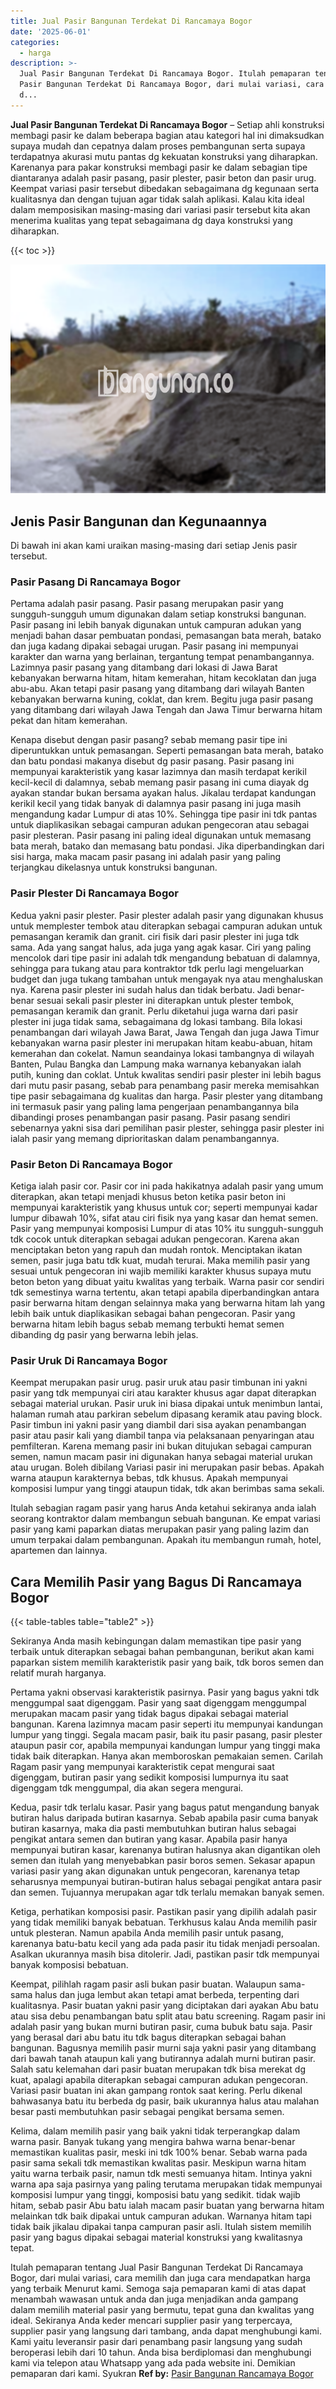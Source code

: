 ```yaml
---
title: Jual Pasir Bangunan Terdekat Di Rancamaya Bogor
date: '2025-06-01'
categories:
  - harga
description: >-
  Jual Pasir Bangunan Terdekat Di Rancamaya Bogor. Itulah pemaparan tentang Jual
  Pasir Bangunan Terdekat Di Rancamaya Bogor, dari mulai variasi, cara memilih
  d...
---
```


**Jual Pasir Bangunan Terdekat Di Rancamaya Bogor** – Setiap ahli konstruksi membagi pasir ke dalam beberapa bagian atau kategori hal ini dimaksudkan supaya mudah dan cepatnya dalam proses pembangunan serta supaya terdapatnya akurasi mutu pantas dg kekuatan konstruksi yang diharapkan. Karenanya para pakar konstruksi membagi pasir ke dalam sebagian tipe diantaranya adalah pasir pasang, pasir plester, pasir beton dan pasir urug. Keempat variasi pasir tersebut dibedakan sebagaimana dg kegunaan serta kualitasnya dan dengan tujuan agar tidak salah aplikasi. Kalau kita ideal dalam memposisikan masing-masing dari variasi pasir tersebut kita akan menerima kualitas yang tepat sebagaimana dg daya konstruksi yang diharapkan.

{{< toc >}}

![Jual Pasir Bangunan Terdekat Di Rancamaya Bogor](/images/jual-pasir-bangunan-43.png)

## Jenis Pasir Bangunan dan Kegunaannya

Di bawah ini akan kami uraikan masing-masing dari setiap Jenis pasir tersebut.

### Pasir Pasang Di Rancamaya Bogor

Pertama adalah pasir pasang. Pasir pasang merupakan pasir yang sungguh-sungguh umum digunakan dalam setiap konstruksi bangunan. Pasir pasang ini lebih banyak digunakan untuk campuran adukan yang menjadi bahan dasar pembuatan pondasi, pemasangan bata merah, batako dan juga kadang dipakai sebagai urugan. Pasir pasang ini mempunyai karakter dan warna yang berlainan, tergantung tempat penambangannya. Lazimnya pasir pasang yang ditambang dari lokasi di Jawa Barat kebanyakan berwarna hitam, hitam kemerahan, hitam kecoklatan dan juga abu-abu. Akan tetapi pasir pasang yang ditambang dari wilayah Banten kebanyakan berwarna kuning, coklat, dan krem. Begitu juga pasir pasang yang ditambang dari wilayah Jawa Tengah dan Jawa Timur berwarna hitam pekat dan hitam kemerahan.

Kenapa disebut dengan pasir pasang? sebab memang pasir tipe ini diperuntukkan untuk pemasangan. Seperti pemasangan bata merah, batako dan batu pondasi makanya disebut dg pasir pasang. Pasir pasang ini mempunyai karakteristik yang kasar lazimnya dan masih terdapat kerikil kecil-kecil di dalamnya, sebab memang pasir pasang ini cuma diayak dg ayakan standar bukan bersama ayakan halus. Jikalau terdapat kandungan kerikil kecil yang tidak banyak di dalamnya pasir pasang ini juga masih mengandung kadar Lumpur di atas 10%. Sehingga tipe pasir ini tdk pantas untuk diaplikasikan sebagai campuran adukan pengecoran atau sebagai pasir plesteran. Pasir pasang ini paling ideal digunakan untuk memasang bata merah, batako dan memasang batu pondasi. Jika diperbandingkan dari sisi harga, maka macam pasir pasang ini adalah pasir yang paling terjangkau dikelasnya untuk konstruksi bangunan.

### Pasir Plester Di Rancamaya Bogor

Kedua yakni pasir plester. Pasir plester adalah pasir yang digunakan khusus untuk memplester tembok atau diterapkan sebagai campuran adukan untuk pemasangan keramik dan granit. ciri fisik dari pasir plester ini juga tdk sama. Ada yang sangat halus, ada juga yang agak kasar. Ciri yang paling mencolok dari tipe pasir ini adalah tdk mengandung bebatuan di dalamnya, sehingga para tukang atau para kontraktor tdk perlu lagi mengeluarkan budget dan juga tukang tambahan untuk mengayak nya atau menghaluskan nya. Karena pasir plester ini sudah halus dan tidak berbatu. Jadi benar-benar sesuai sekali pasir plester ini diterapkan untuk plester tembok, pemasangan keramik dan granit. Perlu diketahui juga warna dari pasir plester ini juga tidak sama, sebagaimana dg lokasi tambang. Bila lokasi penambangan dari wilayah Jawa Barat, Jawa Tengah dan juga Jawa Timur kebanyakan warna pasir plester ini merupakan hitam keabu-abuan, hitam kemerahan dan cokelat. Namun seandainya lokasi tambangnya di wilayah Banten, Pulau Bangka dan Lampung maka warnanya kebanyakan ialah putih, kuning dan coklat. Untuk kwalitas sendiri pasir plester ini lebih bagus dari mutu pasir pasang, sebab para penambang pasir mereka memisahkan tipe pasir sebagaimana dg kualitas dan harga. Pasir plester yang ditambang ini termasuk pasir yang paling lama pengerjaan penambangannya bila dibandingi proses penambangan pasir pasang. Pasir pasang sendiri sebenarnya yakni sisa dari pemilihan pasir plester, sehingga pasir plester ini ialah pasir yang memang diprioritaskan dalam penambangannya.

### Pasir Beton Di Rancamaya Bogor

Ketiga ialah pasir cor. Pasir cor ini pada hakikatnya adalah pasir yang umum diterapkan, akan tetapi menjadi khusus beton ketika pasir beton ini mempunyai karakteristik yang khusus untuk cor; seperti mempunyai kadar lumpur dibawah 10%, sifat atau ciri fisik nya yang kasar dan hemat semen. Pasir yang mempunyai komposisi Lumpur di atas 10% itu sungguh-sungguh tdk cocok untuk diterapkan sebagai adukan pengecoran. Karena akan menciptakan beton yang rapuh dan mudah rontok. Menciptakan ikatan semen, pasir juga batu tdk kuat, mudah terurai. Maka memilih pasir yang sesuai untuk pengecoran ini wajib memiliki karakter khusus supaya mutu beton beton yang dibuat yaitu kwalitas yang terbaik. Warna pasir cor sendiri tdk semestinya warna tertentu, akan tetapi apabila diperbandingkan antara pasir berwarna hitam dengan selainnya maka yang berwarna hitam lah yang lebih baik untuk diaplikasikan sebagai bahan pengecoran. Pasir yang berwarna hitam lebih bagus sebab memang terbukti hemat semen dibanding dg pasir yang berwarna lebih jelas.

### Pasir Uruk Di Rancamaya Bogor

Keempat merupakan pasir urug. pasir uruk atau pasir timbunan ini yakni pasir yang tdk mempunyai ciri atau karakter khusus agar dapat diterapkan sebagai material urukan. Pasir uruk ini biasa dipakai untuk menimbun lantai, halaman rumah atau parkiran sebelum dipasang keramik atau paving block. Pasir timbun ini yakni pasir yang diambil dari sisa ayakan penambangan pasir atau pasir kali yang diambil tanpa via pelaksanaan penyaringan atau pemfilteran. Karena memang pasir ini bukan ditujukan sebagai campuran semen, namun macam pasir ini digunakan hanya sebagai material urukan atau urugan. Boleh dibilang Variasi pasir ini merupakan pasir bebas. Apakah warna ataupun karakternya bebas, tdk khusus. Apakah mempunyai komposisi lumpur yang tinggi ataupun tidak, tdk akan berimbas sama sekali.

Itulah sebagian ragam pasir yang harus Anda ketahui sekiranya anda ialah seorang kontraktor dalam membangun sebuah bangunan. Ke empat variasi pasir yang kami paparkan diatas merupakan pasir yang paling lazim dan umum terpakai dalam pembangunan. Apakah itu membangun rumah, hotel, apartemen dan lainnya.

## Cara Memilih Pasir yang Bagus Di Rancamaya Bogor

{{< table-tables table="table2" >}}

Sekiranya Anda masih kebingungan dalam memastikan tipe pasir yang terbaik untuk diterapkan sebagai bahan pembangunan, berikut akan kami paparkan sistem memilih karakteristik pasir yang baik, tdk boros semen dan relatif murah harganya.

Pertama yakni observasi karakteristik pasirnya. Pasir yang bagus yakni tdk menggumpal saat digenggam. Pasir yang saat digenggam menggumpal merupakan macam pasir yang tidak bagus dipakai sebagai material bangunan. Karena lazimnya macam pasir seperti itu mempunyai kandungan lumpur yang tinggi. Segala macam pasir, baik itu pasir pasang, pasir plester ataupun pasir cor, apabila mempunyai kandungan lumpur yang tinggi maka tidak baik diterapkan. Hanya akan memboroskan pemakaian semen. Carilah Ragam pasir yang mempunyai karakteristik cepat mengurai saat digenggam, butiran pasir yang sedikit komposisi lumpurnya itu saat digenggam tdk menggumpal, dia akan segera mengurai.

Kedua, pasir tdk terlalu kasar. Pasir yang bagus patut mengandung banyak butiran halus daripada butiran kasarnya. Sebab apabila pasir cuma banyak butiran kasarnya, maka dia pasti membutuhkan butiran halus sebagai pengikat antara semen dan butiran yang kasar. Apabila pasir hanya mempunyai butiran kasar, karenanya butiran halusnya akan digantikan oleh semen dan itulah yang menyebabkan pasir boros semen. Sekasar apapun variasi pasir yang akan digunakan untuk pengecoran, karenanya tetap seharusnya mempunyai butiran-butiran halus sebagai pengikat antara pasir dan semen. Tujuannya merupakan agar tdk terlalu memakan banyak semen.

Ketiga, perhatikan komposisi pasir. Pastikan pasir yang dipilih adalah pasir yang tidak memiliki banyak bebatuan. Terkhusus kalau Anda memilih pasir untuk plesteran. Namun apabila Anda memilih pasir untuk pasang, karenanya batu-batu kecil yang ada pada pasir itu tidak menjadi persoalan. Asalkan ukurannya masih bisa ditolerir. Jadi, pastikan pasir tdk mempunyai banyak komposisi bebatuan.

Keempat, pilihlah ragam pasir asli bukan pasir buatan. Walaupun sama-sama halus dan juga lembut akan tetapi amat berbeda, terpenting dari kualitasnya. Pasir buatan yakni pasir yang diciptakan dari ayakan Abu batu atau sisa debu penambangan batu split atau batu screening. Ragam pasir ini adalah pasir yang bukan murni butiran pasir, cuma bubuk batu saja. Pasir yang berasal dari abu batu itu tdk bagus diterapkan sebagai bahan bangunan. Bagusnya memilih pasir murni saja yakni pasir yang ditambang dari bawah tanah ataupun kali yang butirannya adalah murni butiran pasir. Salah satu kelemahan dari pasir buatan merupakan tdk bisa merekat dg kuat, apalagi apabila diterapkan sebagai campuran adukan pengecoran. Variasi pasir buatan ini akan gampang rontok saat kering. Perlu dikenal bahwasanya batu itu berbeda dg pasir, baik ukurannya halus atau malahan besar pasti membutuhkan pasir sebagai pengikat bersama semen.

Kelima, dalam memilih pasir yang baik yakni tidak terperangkap dalam warna pasir. Banyak tukang yang mengira bahwa warna benar-benar memastikan kualitas pasir, meski ini tdk 100% benar. Sebab warna pada pasir sama sekali tdk memastikan kwalitas pasir. Meskipun warna hitam yaitu warna terbaik pasir, namun tdk mesti semuanya hitam. Intinya yakni warna apa saja pasirnya yang paling terutama merupakan tidak mempunyai komposisi lumpur yang tinggi, komposisi batu yang sedikit. tidak wajib hitam, sebab pasir Abu batu ialah macam pasir buatan yang berwarna hitam melainkan tdk baik dipakai untuk campuran adukan. Warnanya hitam tapi tidak baik jikalau dipakai tanpa campuran pasir asli. Itulah sistem memilih pasir yang bagus dipakai sebagai material konstruksi yang kwalitasnya tepat.

Itulah pemaparan tentang Jual Pasir Bangunan Terdekat Di Rancamaya Bogor, dari mulai variasi, cara memilih dan juga cara mendapatkan harga yang terbaik Menurut kami. Semoga saja pemaparan kami di atas dapat menambah wawasan untuk anda dan juga menjadikan anda gampang dalam memilih material pasir yang bermutu, tepat guna dan kwalitas yang ideal. Sekiranya Anda keder mencari supplier pasir yang terpercaya, supplier pasir yang langsung dari tambang, anda dapat menghubungi kami. Kami yaitu leveransir pasir dari penambang pasir langsung yang sudah beroperasi lebih dari 10 tahun. Anda bisa berdiplomasi dan menghubungi kami via telepon atau Whatsapp yang ada pada website ini. Demikian pemaparan dari kami. Syukran
**Ref by:** [Pasir Bangunan Rancamaya Bogor](https://id.wikipedia.org/wiki/Pasir)
